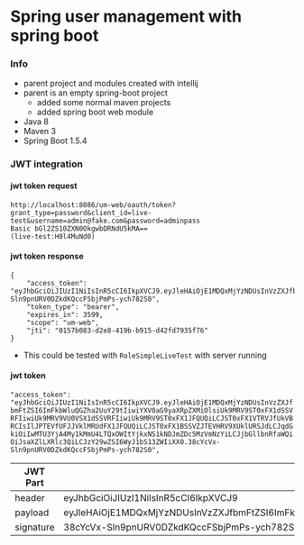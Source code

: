 # Spring user management with spring boot

### Info

- parent project and modules created with intellij
- parent is an empty spring-boot project 
    - added some normal maven projects
    - added spring boot web module
- Java 8
- Maven 3
- Spring Boot 1.5.4



### JWT integration

#### jwt token request
```
http://localhost:8086/um-web/oauth/token?grant_type=password&client_id=live-test&username=admin@fake.com&password=adminpass
Basic bGl2ZS10ZXN0OkgwbDRNdU5kMA==
(live-test:H0l4MuNd0)
```
#### jwt token response

``` 
{
    "access_token": "eyJhbGciOiJIUzI1NiIsInR5cCI6IkpXVCJ9.eyJleHAiOjE1MDQxMjYzNDUsInVzZXJfbmFtZSI6ImFkbWluQGZha2UuY29tIiwiYXV0aG9yaXRpZXMiOlsiUk9MRV9ST0xFX1dSSVRFIiwiUk9MRV9VU0VSX1dSSVRFIiwiUk9MRV9ST0xFX1JFQUQiLCJST0xFX1VTRVJfUkVBRCIsIlJPTEVfUFJJVklMRUdFX1JFQUQiLCJST0xFX1BSSVZJTEVHRV9XUklURSJdLCJqdGkiOiIwMTU3YjA4My1kMmU4LTQxOWItYjkxNS1kNDJmZDc5MzVmNzYiLCJjbGllbnRfaWQiOiJsaXZlLXRlc3QiLCJzY29wZSI6WyJ1bS13ZWIiXX0.38cYcVx-Sln9pnURV0DZkdKQccFSbjPmPs-ych782S0",
    "token_type": "bearer",
    "expires_in": 3599,
    "scope": "um-web",
    "jti": "0157b083-d2e8-419b-b915-d42fd7935f76"
}
```

- This could be tested with `RoleSimpleLiveTest` with server running
#### jwt token 

`"access_token": "eyJhbGciOiJIUzI1NiIsInR5cCI6IkpXVCJ9.eyJleHAiOjE1MDQxMjYzNDUsInVzZXJfbmFtZSI6ImFkbWluQGZha2UuY29tIiwiYXV0aG9yaXRpZXMiOlsiUk9MRV9ST0xFX1dSSVRFIiwiUk9MRV9VU0VSX1dSSVRFIiwiUk9MRV9ST0xFX1JFQUQiLCJST0xFX1VTRVJfUkVBRCIsIlJPTEVfUFJJVklMRUdFX1JFQUQiLCJST0xFX1BSSVZJTEVHRV9XUklURSJdLCJqdGkiOiIwMTU3YjA4My1kMmU4LTQxOWItYjkxNS1kNDJmZDc5MzVmNzYiLCJjbGllbnRfaWQiOiJsaXZlLXRlc3QiLCJzY29wZSI6WyJ1bS13ZWIiXX0.38cYcVx-Sln9pnURV0DZkdKQccFSbjPmPs-ych782S0",`

| JWT Part | Token | 
|---|---| 
| header | eyJhbGciOiJIUzI1NiIsInR5cCI6IkpXVCJ9 | 
| payload | eyJleHAiOjE1MDQxMjYzNDUsInVzZXJfbmFtZSI6ImFkbWluQGZha2UuY29tIiwiYXV0aG9yaXRpZXMiOlsiUk9MRV9ST0xFX1dSSVRFIiwiUk9MRV9VU0VSX1dSSVRFIiwiUk9MRV9ST0xFX1JFQUQiLCJST0xFX1VTRVJfUkVBRCIsIlJPTEVfUFJJVklMRUdFX1JFQUQiLCJST0xFX1BSSVZJTEVHRV9XUklURSJdLCJqdGkiOiIwMTU3YjA4My1kMmU4LTQxOWItYjkxNS1kNDJmZDc5MzVmNzYiLCJjbGllbnRfaWQiOiJsaXZlLXRlc3QiLCJzY29wZSI6WyJ1bS13ZWIiXX0 |
| signature | 38cYcVx-Sln9pnURV0DZkdKQccFSbjPmPs-ych782S0 |
